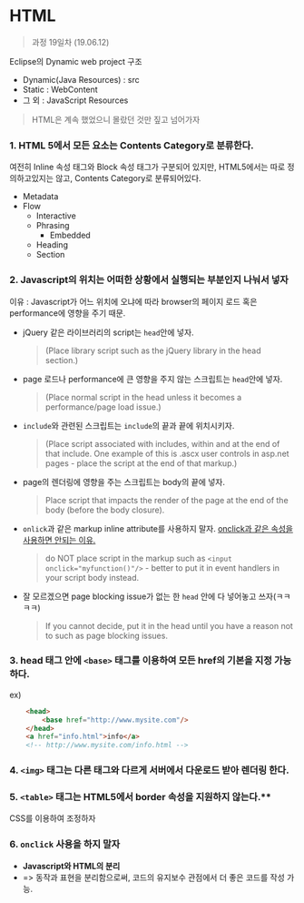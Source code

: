HTML
=========

> 과정 19일차 (19.06.12)

Eclipse의 Dynamic web project 구조
- Dynamic(Java Resources) : src
- Static : WebContent
- 그 외 : JavaScript Resources

> HTML은 계속 했었으니 몰랐던 것만 짚고 넘어가자

### 1. HTML 5에서 모든 요소는 Contents Category로 분류한다.
여전히 Inline 속성 태그와 Block 속성 태그가 구분되어 있지만, HTML5에서는 따로 정의하고있지는 않고, Contents Category로 분류되어있다.
- Metadata
- Flow
    - Interactive
    - Phrasing
        - Embedded
    - Heading
    - Section

### 2. Javascript의 위치는 어떠한 상황에서 실행되는 부분인지 나눠서 넣자
이유 : Javascript가 어느 위치에 오냐에 따라 browser의 페이지 로드 혹은 performance에 영향을 주기 때문.

- jQuery 같은 라이브러리의 script는 ``head``안에 넣자. 
    >(Place library script such as the jQuery library in the head section.)
- page 로드나 performance에 큰 영향을 주지 않는 스크립트는 ``head``안에 넣자. 
    >(Place normal script in the head unless it becomes a performance/page load issue.)
- ``include``와 관련된 스크립트는 ``include``의 끝과 끝에 위치시키자.
    > (Place script associated with includes, within and at the end of that include. One example of this is .ascx user controls in asp.net pages - place the script at the end of that markup.)
- page의 렌더링에 영향을 주는 스크립트는 body의 끝에 넣자.
    > Place script that impacts the render of the page at the end of the body (before the body closure).

- ``onlick``과 같은 markup inline attribute를 사용하지 말자.
    [onclick과 같은 속성을 사용하면 안되는 이유.](#6)
    > do NOT place script in the markup such as `<input onclick="myfunction()"/>` - better to put it in event handlers in your script body instead.
- 잘 모르겠으면 page blocking issue가 없는 한 ``head`` 안에 다 넣어놓고 쓰자(ㅋㅋㅋㅋ)
    > If you cannot decide, put it in the head until you have a reason not to such as page blocking issues.

### 3. head 태그 안에 `<base>` 태그를 이용하여 모든 href의 기본을 지정 가능하다.
ex)
```html
    <head>
        <base href="http://www.mysite.com"/>
    </head>
    <a href="info.html">info</a> 
    <!-- http://www.mysite.com/info.html -->
```

### 4. `<img>` 태그는 다른 태그와 다르게 서버에서 다운로드 받아 렌더링 한다.
### 5. `<table>` 태그는 HTML5에서 border 속성을 지원하지 않는다.**
CSS를 이용하여 조정하자
### 6. ``onclick`` 사용을 하지 말자
- **Javascript와 HTML의 분리**
- => 동작과 표현을 분리함으로써, 코드의 유지보수 관점에서 더 좋은 코드를 작성 가능.
